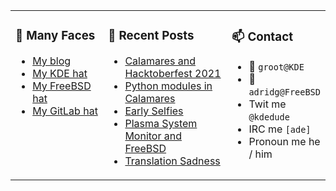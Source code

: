 
<table><tr>
  
<td valign="top" width="30%">
  
### 🙋 Many Faces

- [My blog](https://euroquis.nl/bobulate/)
- [My KDE hat](https://invent.kde.org/adridg)
- [My FreeBSD hat](https://wiki.freebsd.org/AdriaanDeGroot)
- [My GitLab hat](https://gitlab.com/adriaandegroot)
</td>

<td valign="top" width="40%">
  
### 💬 Recent Posts

<!-- BLOG-POST-LIST:START -->
- [Calamares and Hacktoberfest 2021](https://euroquis.nl//calamares/2021/09/30/calamares-hacktoberfest.html)
- [Python modules in Calamares](https://euroquis.nl//calamares/2021/09/29/pylint.html)
- [Early Selfies](https://euroquis.nl//blabla/2021/09/20/selfies.html)
- [Plasma System Monitor and FreeBSD](https://euroquis.nl//kde/2021/09/15/systemmonitor.html)
- [Translation Sadness](https://euroquis.nl//calamares/2021/09/13/translation.html)
<!-- BLOG-POST-LIST:END -->
</td>

<td valign="top" width="30%">
  
### 📫 Contact

- 📧 `groot@KDE`
- 📧 `adridg@FreeBSD`
- Twit me `@kdedude`
- IRC me `[ade]`
- Pronoun me he / him
</td>

</tr></table>
